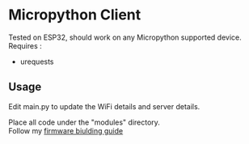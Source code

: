 # Micropython Client

Tested on ESP32, should work on any Micropython supported device.  
Requires :    
* urequests  

## Usage    

Edit main.py to update the WiFi details and server details.    


Place all code under the "modules" directory.   
Follow my [firmware biulding guide](https://blog.horan.hk/micropythonesp32.html)    
